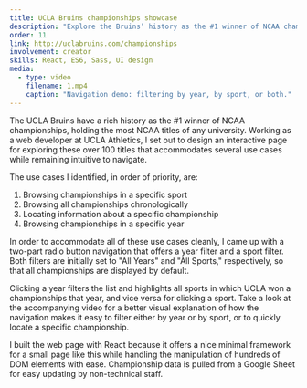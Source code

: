 ```yaml
---
title: UCLA Bruins championships showcase
description: "Explore the Bruins’ history as the #1 winner of NCAA championships"
order: 11
link: http://uclabruins.com/championships
involvement: creator
skills: React, ES6, Sass, UI design
media:
  - type: video
    filename: 1.mp4
    caption: "Navigation demo: filtering by year, by sport, or both."
---
```


The UCLA Bruins have a rich history as the #1 winner of NCAA championships, holding the most NCAA titles of any university. Working as a web developer at UCLA Athletics, I set out to design an interactive page for exploring these over 100 titles that accommodates several use cases while remaining intuitive to navigate.

The use cases I identified, in order of priority, are:

1. Browsing championships in a specific sport
2. Browsing all championships chronologically
4. Locating information about a specific championship
3. Browsing championships in a specific year

In order to accommodate all of these use cases cleanly, I came up with a two-part radio button navigation that offers a year filter and a sport filter. Both filters are initially set to "All Years" and "All Sports," respectively, so that all championships are displayed by default.

Clicking a year filters the list and highlights all sports in which UCLA won a championships that year, and vice versa for clicking a sport. Take a look at the accompanying video for a better visual explanation of how the navigation makes it easy to filter either by year or by sport, or to quickly locate a specific championship.

I built the web page with React because it offers a nice minimal framework for a small page like this while handling the manipulation of hundreds of DOM elements with ease. Championship data is pulled from a Google Sheet for easy updating by non-technical staff.
